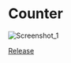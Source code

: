# Counter


![Screenshot_1](https://user-images.githubusercontent.com/48175119/75614403-08641500-5b41-11ea-85b6-61b73c34fff3.jpg)

<a href="https://github.com/WahahaQ/Counter/releases/tag/1.0">Release</a>
